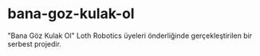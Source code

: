 # bana-goz-kulak-ol
"Bana Göz Kulak Ol" Loth Robotics üyeleri önderliğinde gerçekleştirilen bir serbest projedir.
